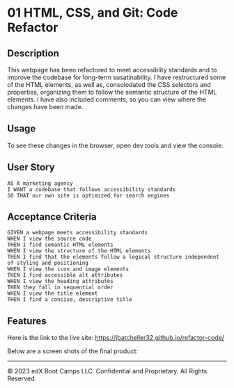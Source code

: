 # 01 HTML, CSS, and Git: Code Refactor


## Description

This webpage has been refactored to meet accessiblity standards and to improve the codebase for long-term susatinability. I have restructured some of the HTML elements, 
as well as, consolodated the CSS selectors and properties, organizing them to follow the semantic structure of the HTML elements. I have also included comments, so you can 
view where the changes have been made. 


## Usage

To see these changes in the browser, open dev tools and view the console. 

## User Story

```
AS A marketing agency
I WANT a codebase that follows accessibility standards
SO THAT our own site is optimized for search engines
```

## Acceptance Criteria

```
GIVEN a webpage meets accessibility standards
WHEN I view the source code
THEN I find semantic HTML elements
WHEN I view the structure of the HTML elements
THEN I find that the elements follow a logical structure independent of styling and positioning
WHEN I view the icon and image elements
THEN I find accessible alt attributes
WHEN I view the heading attributes
THEN they fall in sequential order
WHEN I view the title element
THEN I find a concise, descriptive title
```

## Features

Here is the link to the live site: https://jbatcheller32.github.io/refactor-code/

Below are a screen shots of the final product: 





---
© 2023 edX Boot Camps LLC. Confidential and Proprietary. All Rights Reserved.

